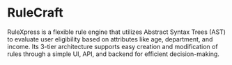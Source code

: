 # RuleCraft
RuleXpress is a flexible rule engine that utilizes Abstract Syntax Trees (AST) to evaluate user eligibility based on attributes like age, department, and income. Its 3-tier architecture supports easy creation and modification of rules through a simple UI, API, and backend for efficient decision-making.
